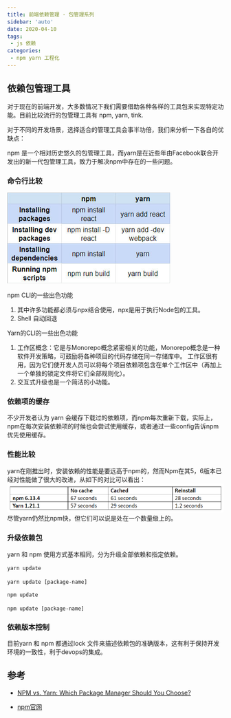 ```yaml
---
title: 前端依赖管理 - 包管理系列
sidebar: 'auto'
date: 2020-04-10
tags:
 - js 依赖 
categories:
 - npm yarn 工程化
---
```


## 依赖包管理工具

对于现在的前端开发，大多数情况下我们需要借助各种各样的工具包来实现特定功能。目前比较流行的包管理工具有 npm, yarn, tink.

对于不同的开发场景，选择适合的管理工具会事半功倍，我们来分析一下各自的优缺点：

npm 是一个相对历史悠久的包管理工具，而yarn是在近些年由Facebook联合开发出的新一代包管理工具，致力于解决npm中存在的一些问题。

### 命令行比较

![](/images/package_01.png)

npm CLI的一些出色功能

1. 其中许多功能都必须与npx结合使用，npx是用于执行Node包的工具。
2. Shell 自动回退


Yarn的CLI的一些出色功能

1. 工作区概念：它是与Monorepo概念紧密相关的功能，Monorepo概念是一种软件开发策略，可鼓励将各种项目的代码存储在同一存储库中。 工作区很有用，因为它们使开发人员可以将每个项目依赖项包含在单个工作区中（再加上一个单独的锁定文件将它们全部规则化）。
2. 交互式升级也是一个简洁的小功能。

### 依赖项的缓存
不少开发者认为 yarn 会缓存下载过的依赖项，而npm每次重新下载，实际上，npm在每次安装依赖项的时候也会尝试使用缓存，或者通过一些config告诉npm优先使用缓存。

### 性能比较

yarn在刚推出时，安装依赖的性能是要远高于npm的，然而Npm在其5，6版本已经对性能做了很大的改进，从如下的对比可以看出：
![](/images/package_02.png)
尽管yarn仍然比npm快，但它们可以说是处在一个数量级上的。

### 升级依赖包

yarn 和 npm 使用方式基本相同，分为升级全部依赖和指定依赖。
```
yarn update

yarn update [package-name]
```

```
npm update

npm update [package-name]
```

### 依赖版本控制

目前yarn 和 npm 都通过lock 文件来描述依赖包的准确版本，这有利于保持开发环境的一致性，利于devops的集成。

## 参考

* [NPM vs. Yarn: Which Package Manager Should You Choose?](https://www.whitesourcesoftware.com/free-developer-tools/blog/npm-vs-yarn-which-should-you-choose/)

* [npm官网](https://blog.npmjs.org/)




